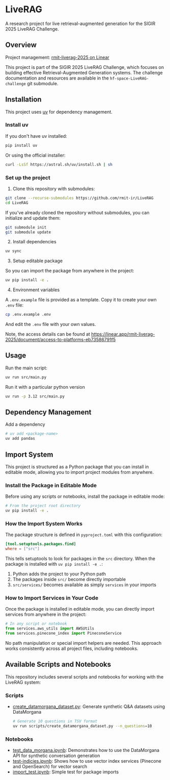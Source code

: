 # LiveRAG

A research project for live retrieval-augmented generation for the SIGIR 2025 LiveRAG Challenge.

## Overview

Project management: [rmit-liverag-2025 on Linear](https://linear.app/rmit-liverag-2025/team/RMI/view/kanban-2d49ab9d373f)

This project is part of the SIGIR 2025 LiveRAG Challenge, which focuses on building effective Retrieval-Augmented Generation systems. The challenge documentation and resources are available in the `hf-space-LiveRAG-challenge` git submodule.

## Installation

This project uses [uv](https://github.com/astral-sh/uv) for dependency management.

### Install uv

If you don't have uv installed:

```bash
pip install uv
```

Or using the official installer:

```bash
curl -LsSf https://astral.sh/uv/install.sh | sh
```

### Set up the project

1. Clone this repository with submodules:

```bash
git clone --recurse-submodules https://github.com/rmit-ir/LiveRAG
cd LiveRAG
```

If you've already cloned the repository without submodules, you can initialize and update them:

```bash
git submodule init
git submodule update
```

2. Install dependencies

```bash
uv sync
```

3. Setup editable package

So you can import the package from anywhere in the project:

```bash
uv pip install -e .
```

4. Environment variables

A `.env.example` file is provided as a template. Copy it to create your own `.env` file:

```bash
cp .env.example .env
```

And edit the `.env` file with your own values.

Note, the access details can be found at https://linear.app/rmit-liverag-2025/document/access-to-platforms-eb73586791f5

## Usage

Run the main script:

```bash
uv run src/main.py
```

Run it with a particular python version

```bash
uv run -p 3.12 src/main.py
```

## Dependency Management

Add a dependency

```bash
# uv add <package-name>
uv add pandas
```

## Import System

This project is structured as a Python package that you can install in editable mode, allowing you to import project modules from anywhere.

### Install the Package in Editable Mode

Before using any scripts or notebooks, install the package in editable mode:

```bash
# From the project root directory
uv pip install -e .
```

### How the Import System Works

The package structure is defined in `pyproject.toml` with this configuration:

```toml
[tool.setuptools.packages.find]
where = ["src"]
```

This tells setuptools to look for packages in the `src` directory. When the package is installed with `uv pip install -e .`:

1. Python adds the project to your Python path
2. The packages inside `src/` become directly importable
3. `src/services/` becomes available as simply `services` in your imports

### How to Import Services in Your Code

Once the package is installed in editable mode, you can directly import services from anywhere in the project:

```python
# In any script or notebook
from services.aws_utils import AWSUtils
from services.pinecone_index import PineconeService
```

No path manipulation or special import helpers are needed. This approach works consistently across all project files, including notebooks.

## Available Scripts and Notebooks

This repository includes several scripts and notebooks for working with the LiveRAG system:

### Scripts

- [create_datamorgana_dataset.py](scripts/create_datamorgana_dataset.py): Generate synthetic Q&A datasets using DataMorgana
  ```bash
  # Generate 10 questions in TSV format
  uv run scripts/create_datamorgana_dataset.py --n_questions=10
  ```

### Notebooks

- [test_data_morgana.ipynb](notebooks/test_data_morgana.ipynb): Demonstrates how to use the DataMorgana API for synthetic conversation generation
- [test-indicies.ipynb](notebooks/test-indicies.ipynb): Shows how to use vector index services (Pinecone and OpenSearch) for vector search
- [import_test.ipynb](notebooks/import_test.ipynb): Simple test for package imports
